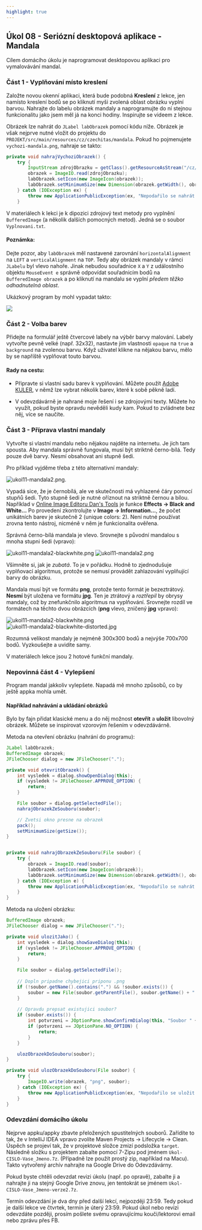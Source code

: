 ```yaml
---
highlight: true
---
```

Úkol 08 - Seriózní desktopová aplikace - Mandala
------------------------------------------------

Cílem domácího úkolu je naprogramovat desktopovou aplikaci pro vymalovávání mandal.

### Část 1 - Vyplňování místo kreslení

Založte novou okenní aplikaci, která bude podobná **Kreslení** z lekce,
jen namísto kreslení bodů se po kliknutí myši zvolená oblast obrázku vyplní barvou.
Nahrajte do labelu obrázek mandaly a naprogramujte do ní stejnou
funkcionalitu jako jsem měl já na konci hodiny.
Inspirujte se videem z lekce.

Obrázek lze nahrát do `JLabel labObrazek` pomocí kódu níže.
Obrázek je však nejprve nutné vložit do projektu do `PROJEKT/src/main/resources/cz/czechitas/mandala`.
Pokud ho pojmenujete `vychozi-mandala.png`, nahraje se takto:

~~~Java
private void nahrajVychoziObrazek() {
    try {
        InputStream zdrojObrazku = getClass().getResourceAsStream("/cz/czechitas/mandala/vychozi-mandala.png");
        obrazek = ImageIO.read(zdrojObrazku);
        labObrazek.setIcon(new ImageIcon(obrazek));
        labObrazek.setMinimumSize(new Dimension(obrazek.getWidth(), obrazek.getHeight()));
    } catch (IOException ex) {
        throw new ApplicationPublicException(ex, "Nepodařilo se nahrát zabudovaný obrázek mandaly:\n\n" + ex.getMessage());
    }
~~~



V materiálech k lekci je k dipozici zdrojový text metody pro vyplnění `BufferedImage` (a několik dalších pomocných metod).
Jedná se o soubor `Vyplnovani.txt`.



#### Poznámka:
Dejte pozor, aby `labObrazek` měl nastavené zarovnání `horizontalAlignment` na `LEFT`
a `verticalAlignment` na `TOP`.
Tedy aby obrázek mandaly v rámci `JLabelu` byl vlevo nahoře.
Jinak nebudou souřadnice `X` a `Y` z událostního objektu
`MouseEvent e` správně odpovídat souřadnicím bodů na
`BufferedImage obrazek` a po kliknutí na mandalu se vyplní
*předem těžko odhadnutelná oblast*.


Ukázkový program by mohl vypadat takto:

![](img/ukol11-program.png)



### Část 2 - Volba barev

Přidejte na formulář ještě čtvercové labely na výběr barvy malování.
Labely vytvořte pevně velké (např. 32x32), nastavte jim vlastnosti
`opaque` na `true` a `background` na zvolenou barvu.
Když uživatel klikne na nějakou barvu, mělo by se napříště vyplňovat touto barvou.


#### Rady na cestu:

- Připravte si vlastní sadu barev k vyplňování.
Můžete použít [Adobe KULER](https://color.adobe.com/), v němž lze vybrat
několik barev, které k sobě pěkně ladí.

- V odevzdávárně je nahrané moje řešení i se zdrojovými texty.
Můžete ho využít, pokud byste opravdu nevěděli kudy kam.
Pokud to zvládnete bez něj, více se naučíte.


            


### Část 3 - Příprava vlastní mandaly

Vytvořte si vlastní mandalu nebo nějakou najděte na internetu. Je jich tam spousta.
Aby mandala správně fungovala, musí být striktně černo-bílá. Tedy pouze dvě barvy. Nesmí obsahovat ani stupně šedi.

Pro příklad vyjděme třeba z této alternativní mandaly:

![ukol11-mandala2.png](img/ukol11-mandala2.png).

Vypadá sice, že je černobílá, ale ve skutečnosti
má vyhlazené čáry pomocí stupňů šedi.
Tyto stupně šedi je nutné oříznout na striktně černou a bílou.
Například v [Online Image Editoru Dan's Tools](https://www.favicon-generator.org/image-editor/)
je funkce **Effects -> Black and White...**
Po provedení zkontrolujte v **Image -> Information...**, že počet unikátních barev je skutečně 2 (unique colors: 2).
Není nutné používat zrovna tento nástroj, nicméně v něm je funkcionalita ověřena.

Správná černo-bílá mandala je vlevo. Srovnejte s původní mandalou s mnoha stupni šedi (vpravo):

![ukol11-mandala2-blackwhite.png](img/ukol11-mandala2-blackwhite.png)
![ukol11-mandala2.png](img/ukol11-mandala2.png)

Všimněte si, jak je *zubatá*. To je v pořádku. Hodně to zjednodušuje vyplňovací algoritmus,
protože se nemusí provádět zahlazování vyplňující barvy do obrázku.

Mandala musí být ve formátu **png**, protože tento formát je bezeztrátový.
**Nesmí** být uložena ve formátu **jpg**. Ten je ztrátový a *roztřepil* by obrysy mandaly,
což by znefunkčnilo algoritmus na vyplňování.
Srovnejte rozdíl ve formátech na těchto dvou obrázcích (**png** vlevo, zničený **jpg** vpravo):

![ukol11-mandala2-blackwhite.png](img/ukol11-mandala2-blackwhite.png)
![ukol11-mandala2-blackwhite-distorted.jpg](img/ukol11-mandala2-blackwhite-distorted.jpg)

Rozumná velikost mandaly je nejméně 300x300 bodů a nejvýše 700x700 bodů.
Vyzkoušejte a uvidíte samy.

V materiálech lekce jsou 2 hotové funkční mandaly.





### Nepovinná část 4 - Vylepšení


Program mandal jakkoliv vylepšete.
Napadá mě mnoho způsobů, co by ještě appka mohla umět.

#### Například nahrávání a ukládání obrázků

Bylo by fajn přidat klasické menu a do něj možnost **otevřít** a **uložit**
libovolný obrázek.
Můžete se inspirovat vzorovým řešením v odevzdávárně.

Metoda na otevření obrázku (nahrání do programu):
~~~Java
JLabel labObrazek;
BufferedImage obrazek;
JFileChooser dialog = new JFileChooser(".");

private void otevritObrazek() {
    int vysledek = dialog.showOpenDialog(this);
    if (vysledek != JFileChooser.APPROVE_OPTION) {
        return;
    }

    File soubor = dialog.getSelectedFile();
    nahrajObrazekZeSouboru(soubor);

    // Zvetsi okno presne na obrazek
    pack();
    setMinimumSize(getSize());
}


private void nahrajObrazekZeSouboru(File soubor) {
    try {
        obrazek = ImageIO.read(soubor);
        labObrazek.setIcon(new ImageIcon(obrazek));
        labObrazek.setMinimumSize(new Dimension(obrazek.getWidth(), obrazek.getHeight()));
    } catch (IOException e) {
        throw new ApplicationPublicException(ex, "Nepodařilo se nahrát obrázek mandaly ze souboru " + soubor.getAbsolutePath());
    }
}
~~~


Metoda na uložení obrázku:
~~~Java
BufferedImage obrazek;
JFileChooser dialog = new JFileChooser(".");

private void ulozitJako() {
    int vysledek = dialog.showSaveDialog(this);
    if (vysledek != JFileChooser.APPROVE_OPTION) {
        return;
    }

    File soubor = dialog.getSelectedFile();
    
    // Dopln pripadne chybejici priponu .png
    if (!soubor.getName().contains(".") && !soubor.exists()) {
        soubor = new File(soubor.getParentFile(), soubor.getName() + ".png");
    }
    
    // Opravdu prepsat existujici soubor?
    if (soubor.exists()) {
        int potvrzeni = JOptionPane.showConfirmDialog(this, "Soubor " + soubor.getName() + " už existuje.\nChcete jej přepsat?", "Přepsat soubor?", JOptionPane.YES_NO_OPTION);
        if (potvrzeni == JOptionPane.NO_OPTION) {
            return;
        }
    }

    ulozObrazekDoSouboru(soubor);
}

private void ulozObrazekDoSouboru(File soubor) {
    try {
        ImageIO.write(obrazek, "png", soubor);
    } catch (IOException ex) {
        throw new ApplicationPublicException(ex, "Nepodařilo se uložit obrázek mandaly do souboru " + soubor.getAbsolutePath());
    }
}
~~~

            

### Odevzdání domácího úkolu

Nejprve appku/appky zbavte přeložených spustitelných souborů.
Zařídíte to tak, že v IntelliJ IDEA vpravo zvolíte
Maven Projects -> Lifecycle -> Clean.
Úspěch se projeví tak, že v projektové složce zmizí
podsložka `target`.
Následně složku s projektem
zabalte pomocí 7-Zipu pod jménem `Ukol-CISLO-Vase_Jmeno.7z`.
(Případně lze použít prostý zip, například na Macu).
Takto vytvořený archív nahrajte na Google Drive do Odevzdávárny.

Pokud byste chtěli odevzdat revizi úkolu (např. po opravě),
zabalte ji a nahrajte ji na stejný Google Drive znovu,
jen tentokrát se jménem `Ukol-CISLO-Vase_Jmeno-verze2.7z`.

Termín odevzdání je dva dny před další lekcí, nejpozději 23:59.
Tedy pokud je další lekce ve čtvrtek, termín je úterý 23:59.
Pokud úkol nebo revizi odevzdáte později,
prosím pošlete svému opravujícímu kouči/lektorovi email nebo zprávu přes FB.
